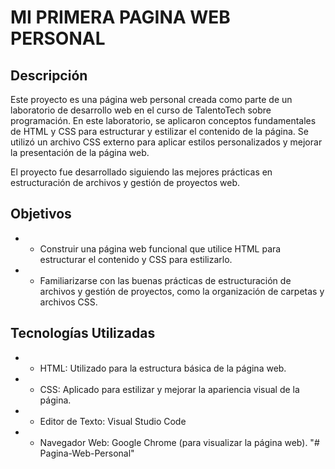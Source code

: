 # MI PRIMERA PAGINA WEB PERSONAL

## Descripción

Este proyecto es una página web personal creada como parte de un laboratorio de desarrollo web en el curso de TalentoTech sobre programación. En este laboratorio, se aplicaron conceptos fundamentales de HTML y CSS para estructurar y estilizar el contenido de la página. Se utilizó un archivo CSS externo para aplicar estilos personalizados y mejorar la presentación de la página web.

El proyecto fue desarrollado siguiendo las mejores prácticas en estructuración de archivos y gestión de proyectos web.

## Objetivos

- * Construir una página web funcional que utilice HTML para estructurar el contenido y CSS para estilizarlo.
- * Familiarizarse con las buenas prácticas de estructuración de archivos y gestión de proyectos, como la organización de carpetas y archivos CSS.

## Tecnologías Utilizadas

- * HTML: Utilizado para la estructura básica de la página web.
- * CSS: Aplicado para estilizar y mejorar la apariencia visual de la página.
- * Editor de Texto: Visual Studio Code
- * Navegador Web: Google Chrome  (para visualizar la página web).
"# Pagina-Web-Personal" 
